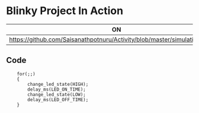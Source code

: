 # Blinky Project In Action

|ON|OFF|
|:--:|:--:|
|https://github.com/Saisanathpotnuru/Activity/blob/master/simulation/ON.png||

## Code 
```
	for(;;)
	{
        change_led_state(HIGH);
		delay_ms(LED_ON_TIME);
        change_led_state(LOW);
		delay_ms(LED_OFF_TIME);	
	}
```
